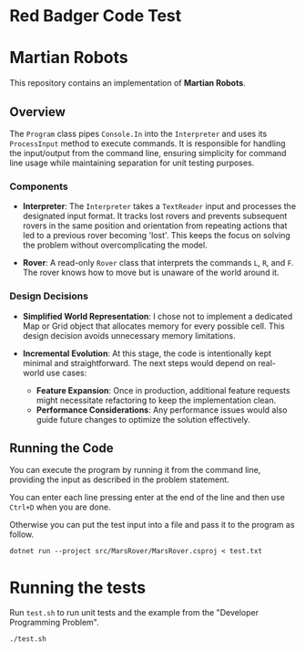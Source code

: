 # Red Badger Code Test

# Martian Robots

This repository contains an implementation of **Martian Robots**.

## Overview

The `Program` class pipes `Console.In` into the `Interpreter` and uses its `ProcessInput` method to execute commands. It is responsible for handling the input/output from the command line, ensuring simplicity for command line usage while maintaining separation for unit testing purposes.

### Components

* **Interpreter**: The `Interpreter` takes a `TextReader` input and processes the designated input format. It tracks lost rovers and prevents subsequent rovers in the same position and orientation from repeating actions that led to a previous rover becoming 'lost'. This keeps the focus on solving the problem without overcomplicating the model.

* **Rover**: A read-only `Rover` class that interprets the commands `L`, `R`, and `F`. The rover knows how to move but is unaware of the world around it.

### Design Decisions

* **Simplified World Representation**: I chose not to implement a dedicated Map or Grid object that allocates memory for every possible cell. This design decision avoids unnecessary memory limitations.

* **Incremental Evolution**: At this stage, the code is intentionally kept minimal and straightforward. The next steps would depend on real-world use cases:

  * **Feature Expansion**: Once in production, additional feature requests might necessitate refactoring to keep the implementation clean.
  * **Performance Considerations**: Any performance issues would also guide future changes to optimize the solution effectively.

## Running the Code

You can execute the program by running it from the command line, providing the input as described in the problem statement.

You can enter each line pressing enter at the end of the line and then use `Ctrl+D` when you are done.

Otherwise you can put the test input into a file and pass it to the program as follow.

```
dotnet run --project src/MarsRover/MarsRover.csproj < test.txt
```

# Running the tests

Run `test.sh` to run unit tests and the example from the "Developer Programming Problem".

```
./test.sh
```

